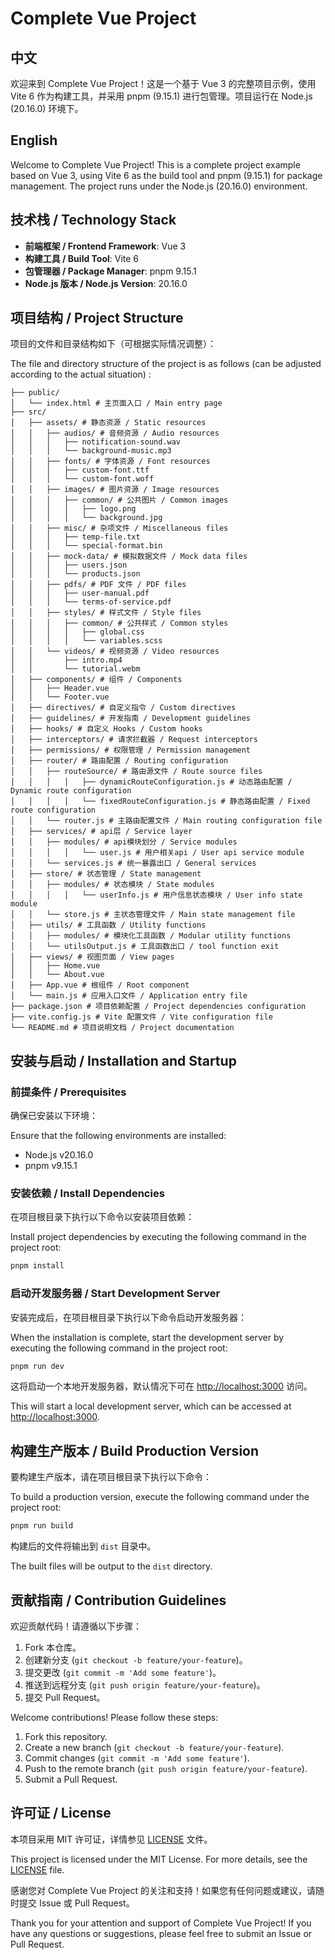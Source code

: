 # Complete Vue Project

## 中文

欢迎来到 Complete Vue Project！这是一个基于 Vue 3 的完整项目示例，使用 Vite
6 作为构建工具，并采用 pnpm (9.15.1) 进行包管理。项目运行在 Node.js
(20.16.0) 环境下。

## English

Welcome to Complete Vue Project! This is a complete project example based on Vue
3, using Vite 6 as the build tool and pnpm (9.15.1) for package management. The
project runs under the Node.js (20.16.0) environment.

## 技术栈 / Technology Stack

- **前端框架 / Frontend Framework**: Vue 3
- **构建工具 / Build Tool**: Vite 6
- **包管理器 / Package Manager**: pnpm 9.15.1
- **Node.js 版本 / Node.js Version**: 20.16.0

## 项目结构 / Project Structure

项目的文件和目录结构如下（可根据实际情况调整）：

The file and directory structure of the project is as follows (can be adjusted
according to the actual situation) :

```
├── public/
│   └── index.html # 主页面入口 / Main entry page
├── src/
│   ├── assets/ # 静态资源 / Static resources
│   │   ├── audios/ # 音频资源 / Audio resources
│   │   │   ├── notification-sound.wav
│   │   │   └── background-music.mp3
│   │   ├── fonts/ # 字体资源 / Font resources
│   │   │   ├── custom-font.ttf
│   │   │   └── custom-font.woff
│   │   ├── images/ # 图片资源 / Image resources
│   │   │   ├── common/ # 公共图片 / Common images
│   │   │   │   ├── logo.png
│   │   │   │   └── background.jpg
│   │   ├── misc/ # 杂项文件 / Miscellaneous files
│   │   │   ├── temp-file.txt
│   │   │   └── special-format.bin
│   │   ├── mock-data/ # 模拟数据文件 / Mock data files
│   │   │   ├── users.json
│   │   │   └── products.json
│   │   ├── pdfs/ # PDF 文件 / PDF files
│   │   │   ├── user-manual.pdf
│   │   │   └── terms-of-service.pdf
│   │   ├── styles/ # 样式文件 / Style files
│   │   │   ├── common/ # 公共样式 / Common styles
│   │   │   │   ├── global.css
│   │   │   │   └── variables.scss
│   │   └── videos/ # 视频资源 / Video resources
│   │       ├── intro.mp4
│   │       └── tutorial.webm
│   ├── components/ # 组件 / Components
│   │   ├── Header.vue
│   │   └── Footer.vue
│   ├── directives/ # 自定义指令 / Custom directives
│   ├── guidelines/ # 开发指南 / Development guidelines
│   ├── hooks/ # 自定义 Hooks / Custom hooks
│   ├── interceptors/ # 请求拦截器 / Request interceptors
│   ├── permissions/ # 权限管理 / Permission management
│   ├── router/ # 路由配置 / Routing configuration
│   │   ├── routeSource/ # 路由源文件 / Route source files
│   │   │   │   ├── dynamicRouteConfiguration.js # 动态路由配置 / Dynamic route configuration
│   │   │   │   └── fixedRouteConfiguration.js # 静态路由配置 / Fixed route configuration
│   │   └── router.js # 主路由配置文件 / Main routing configuration file
│   ├── services/ # api层 / Service layer
│   │   ├── modules/ # api模块划分 / Service modules
│   │   │   │   └── user.js # 用户相关api / User api service module
│   │   └── services.js # 统一暴露出口 / General services
│   ├── store/ # 状态管理 / State management
│   │   ├── modules/ # 状态模块 / State modules
│   │   │   │   └── userInfo.js # 用户信息状态模块 / User info state module
│   │   └── store.js # 主状态管理文件 / Main state management file
│   ├── utils/ # 工具函数 / Utility functions
│   │   ├── modules/ # 模块化工具函数 / Modular utility functions
│   │   └── utilsOutput.js # 工具函数出口 / tool function exit
│   ├── views/ # 视图页面 / View pages
│   │   ├── Home.vue
│   │   └── About.vue
│   ├── App.vue # 根组件 / Root component
│   └── main.js # 应用入口文件 / Application entry file
├── package.json # 项目依赖配置 / Project dependencies configuration
├── vite.config.js # Vite 配置文件 / Vite configuration file
└── README.md # 项目说明文档 / Project documentation
```

## 安装与启动 / Installation and Startup

### 前提条件 / Prerequisites

确保已安装以下环境：

Ensure that the following environments are installed:

- Node.js v20.16.0
- pnpm v9.15.1

### 安装依赖 / Install Dependencies

在项目根目录下执行以下命令以安装项目依赖：

Install project dependencies by executing the following command in the project
root:

```bash
pnpm install
```

### 启动开发服务器 / Start Development Server

安装完成后，在项目根目录下执行以下命令启动开发服务器：

When the installation is complete, start the development server by executing the
following command in the project root:

```bash
pnpm run dev
```

这将启动一个本地开发服务器，默认情况下可在
[http://localhost:3000](http://localhost:3000) 访问。

This will start a local development server, which can be accessed at
[http://localhost:3000](http://localhost:3000).

## 构建生产版本 / Build Production Version

要构建生产版本，请在项目根目录下执行以下命令：

To build a production version, execute the following command under the project
root:

```bash
pnpm run build
```

构建后的文件将输出到 `dist` 目录中。

The built files will be output to the `dist` directory.

## 贡献指南 / Contribution Guidelines

欢迎贡献代码！请遵循以下步骤：

1. Fork 本仓库。
2. 创建新分支 (`git checkout -b feature/your-feature`)。
3. 提交更改 (`git commit -m 'Add some feature'`)。
4. 推送到远程分支 (`git push origin feature/your-feature`)。
5. 提交 Pull Request。

Welcome contributions! Please follow these steps:

1. Fork this repository.
2. Create a new branch (`git checkout -b feature/your-feature`).
3. Commit changes (`git commit -m 'Add some feature'`).
4. Push to the remote branch (`git push origin feature/your-feature`).
5. Submit a Pull Request.

## 许可证 / License

本项目采用 MIT 许可证，详情参见 [LICENSE](LICENSE) 文件。

This project is licensed under the MIT License. For more details, see the
[LICENSE](LICENSE) file.

感谢您对 Complete Vue
Project 的关注和支持！如果您有任何问题或建议，请随时提交 Issue 或 Pull Request。

Thank you for your attention and support of Complete Vue Project! If you have
any questions or suggestions, please feel free to submit an Issue or Pull
Request.
